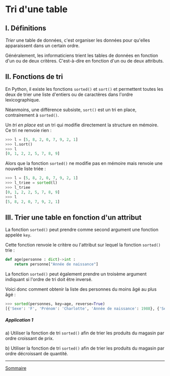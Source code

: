 # Tri d'une table

## I. Définitions

*Trier* une table de données, c'est organiser les données pour qu'elles apparaissent dans un certain ordre.

Généralement, les informaticiens trient les tables de données en fonction d'un ou de deux critères. C'est-à-dire en fonction d'un ou de deux attributs.

## II. Fonctions de tri

En Python, il existe les fonctions `sorted()` et `sort()` et permettent toutes les deux de trier une liste d'entiers ou de caractères dans l'ordre lexicographique.

Néanmoins, une différence subsiste, `sort()` est un tri en place, contrairement à `sorted()`.

Un *tri en place* est un tri qui modifie directement la structure en mémoire. Ce tri ne renvoie rien :

```python
>>> l = [5, 8, 2, 0, 7, 9, 2, 1]
>>> l.sort()
>>> l
[0, 1, 2, 2, 5, 7, 8, 9]
```

Alors que la fonction `sorted()` ne modifie pas en mémoire mais renvoie une nouvelle liste triée :

```python
>>> l = [5, 8, 2, 0, 7, 9, 2, 1]
>>> l_triee = sorted(l)
>>> l_triee
[0, 1, 2, 2, 5, 7, 8, 9]
>>> l
[5, 8, 2, 0, 7, 9, 2, 1]
```

## III. Trier une table en fonction d'un attribut

La fonction `sorted()` peut prendre comme second argument une fonction appelée `key`.

Cette fonction renvoie le critère ou l'attribut sur lequel la fonction `sorted()` trie :

```python
def age(personne : dict)->int :
    return personne["Année de naissance"]
```

La fonction `sorted()` peut également prendre un troisème argument indiquant si l'ordre de tri doit être inversé.

Voici donc comment obtenir la liste des personnes du moins âgé au plus âgé :

```python
>>> sorted(personnes, key=age, reverse=True)
[{'Sexe': 'F', 'Prénom': 'Charlotte', 'Année de naissance': 1988}, {'Sexe': 'F', 'Prénom': 'Béatrice', 'Année de naissance': 1964}, {'Sexe': 'M', 'Prénom': 'Alphonse', 'Année de naissance': 1932}]
```

##### Application 1

a) Utiliser la fonction de tri `sorted()` afin de trier les produits du magasin par ordre croissant de prix.

b) Utiliser la fonction de tri `sorted()` afin de trier les produits du magasin par ordre décroissant de quantité.

___________

[Sommaire](./../README.md)